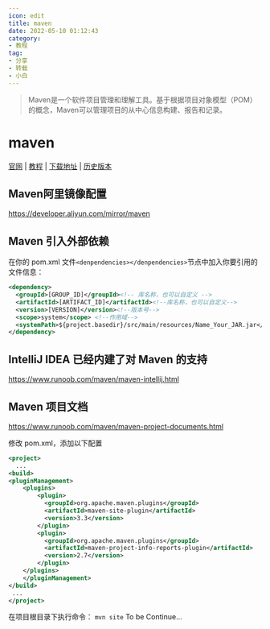 ```yaml
---
icon: edit
title: maven
date: 2022-05-10 01:12:43
category:
- 教程
tag:
- 分享
- 转载
- 小白
---
```

 
> Maven是一个软件项目管理和理解工具。基于根据项目对象模型（POM）的概念，Maven可以管理项目的从中心信息构建、报告和记录。  
<!-- more -->

# maven
[官网](https://maven.apache.org/) | [教程](https://www.runoob.com/maven/maven-setup.html) | [下载地址](https://maven.apache.org/download.cgi) | [历史版本](https://archive.apache.org/dist/maven/maven-3/
)

## Maven阿里镜像配置
https://developer.aliyun.com/mirror/maven

## Maven 引入外部依赖
在你的 pom.xml 文件`<denpendencies></denpendencies>`节点中加入你要引用的文件信息：
```xml
<dependency>
  <groupId>[GROUP_ID]</groupId><!-- 库名称，也可以自定义 -->
  <artifactId>[ARTIFACT_ID]</artifactId><!--库名称，也可以自定义-->
  <version>[VERSION]</version><!--版本号-->
  <scope>system</scope> <!--作用域-->
  <systemPath>${project.basedir}/src/main/resources/Name_Your_JAR.jar</systemPath> <!--项目根目录下的lib文件夹下-->
</dependency>
```
## IntelliJ IDEA 已经内建了对 Maven 的支持
https://www.runoob.com/maven/maven-intellij.html

## Maven 项目文档
https://www.runoob.com/maven/maven-project-documents.html  

修改 pom.xml，添加以下配置
```xml
<project>
  ...
<build>
<pluginManagement>
    <plugins>
        <plugin>
          <groupId>org.apache.maven.plugins</groupId>
          <artifactId>maven-site-plugin</artifactId>
          <version>3.3</version>
        </plugin>
        <plugin>
          <groupId>org.apache.maven.plugins</groupId>
          <artifactId>maven-project-info-reports-plugin</artifactId>
          <version>2.7</version>
        </plugin>
    </plugins>
    </pluginManagement>
</build>
 ...
</project>
```
在项目根目录下执行命令：
`mvn site`
To be Continue...
